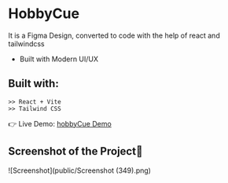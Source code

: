 # HobbyCue 

It is a Figma Design, converted to code with the help of react and tailwindcss
- Built with Modern UI/UX

## Built with:

    >> React + Vite
    >> Tailwind CSS

👉 Live Demo: <a href='https://hobby-cue-rouge.vercel.app/'>hobbyCue Demo</a>

## Screenshot of the Project📸

![Screenshot](public/Screenshot (349).png)
